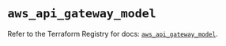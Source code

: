 # `aws_api_gateway_model`

Refer to the Terraform Registry for docs: [`aws_api_gateway_model`](https://registry.terraform.io/providers/hashicorp/aws/5.35.0/docs/resources/api_gateway_model).
